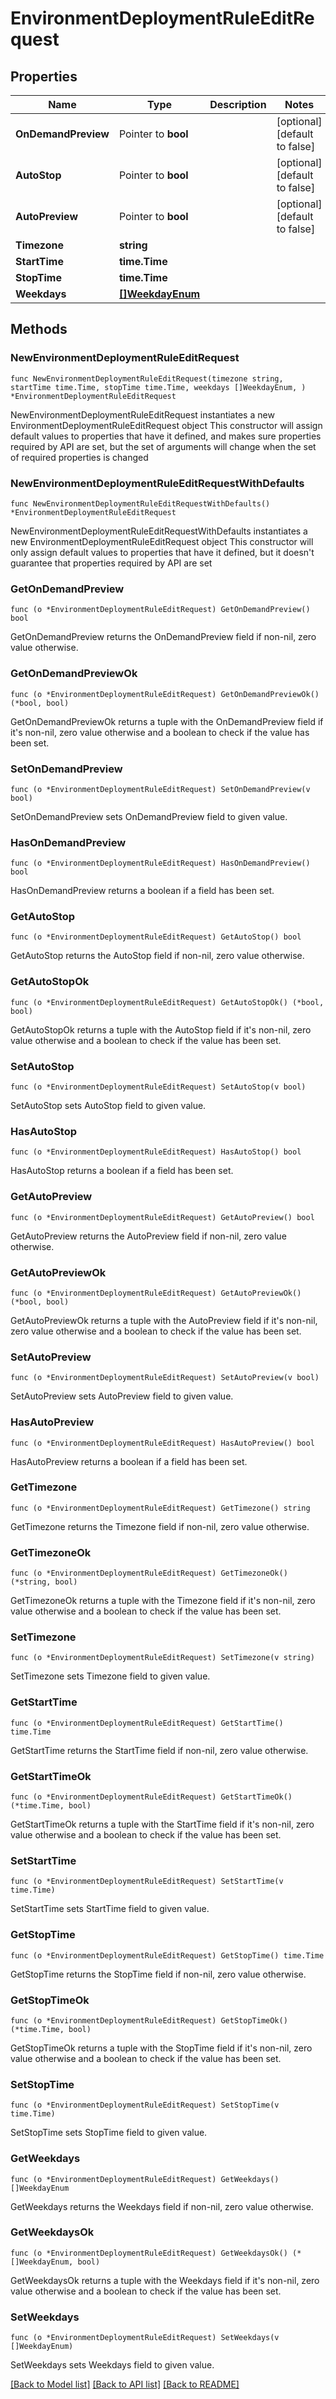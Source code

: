 # EnvironmentDeploymentRuleEditRequest

## Properties

Name | Type | Description | Notes
------------ | ------------- | ------------- | -------------
**OnDemandPreview** | Pointer to **bool** |  | [optional] [default to false]
**AutoStop** | Pointer to **bool** |  | [optional] [default to false]
**AutoPreview** | Pointer to **bool** |  | [optional] [default to false]
**Timezone** | **string** |  | 
**StartTime** | **time.Time** |  | 
**StopTime** | **time.Time** |  | 
**Weekdays** | [**[]WeekdayEnum**](WeekdayEnum.md) |  | 

## Methods

### NewEnvironmentDeploymentRuleEditRequest

`func NewEnvironmentDeploymentRuleEditRequest(timezone string, startTime time.Time, stopTime time.Time, weekdays []WeekdayEnum, ) *EnvironmentDeploymentRuleEditRequest`

NewEnvironmentDeploymentRuleEditRequest instantiates a new EnvironmentDeploymentRuleEditRequest object
This constructor will assign default values to properties that have it defined,
and makes sure properties required by API are set, but the set of arguments
will change when the set of required properties is changed

### NewEnvironmentDeploymentRuleEditRequestWithDefaults

`func NewEnvironmentDeploymentRuleEditRequestWithDefaults() *EnvironmentDeploymentRuleEditRequest`

NewEnvironmentDeploymentRuleEditRequestWithDefaults instantiates a new EnvironmentDeploymentRuleEditRequest object
This constructor will only assign default values to properties that have it defined,
but it doesn't guarantee that properties required by API are set

### GetOnDemandPreview

`func (o *EnvironmentDeploymentRuleEditRequest) GetOnDemandPreview() bool`

GetOnDemandPreview returns the OnDemandPreview field if non-nil, zero value otherwise.

### GetOnDemandPreviewOk

`func (o *EnvironmentDeploymentRuleEditRequest) GetOnDemandPreviewOk() (*bool, bool)`

GetOnDemandPreviewOk returns a tuple with the OnDemandPreview field if it's non-nil, zero value otherwise
and a boolean to check if the value has been set.

### SetOnDemandPreview

`func (o *EnvironmentDeploymentRuleEditRequest) SetOnDemandPreview(v bool)`

SetOnDemandPreview sets OnDemandPreview field to given value.

### HasOnDemandPreview

`func (o *EnvironmentDeploymentRuleEditRequest) HasOnDemandPreview() bool`

HasOnDemandPreview returns a boolean if a field has been set.

### GetAutoStop

`func (o *EnvironmentDeploymentRuleEditRequest) GetAutoStop() bool`

GetAutoStop returns the AutoStop field if non-nil, zero value otherwise.

### GetAutoStopOk

`func (o *EnvironmentDeploymentRuleEditRequest) GetAutoStopOk() (*bool, bool)`

GetAutoStopOk returns a tuple with the AutoStop field if it's non-nil, zero value otherwise
and a boolean to check if the value has been set.

### SetAutoStop

`func (o *EnvironmentDeploymentRuleEditRequest) SetAutoStop(v bool)`

SetAutoStop sets AutoStop field to given value.

### HasAutoStop

`func (o *EnvironmentDeploymentRuleEditRequest) HasAutoStop() bool`

HasAutoStop returns a boolean if a field has been set.

### GetAutoPreview

`func (o *EnvironmentDeploymentRuleEditRequest) GetAutoPreview() bool`

GetAutoPreview returns the AutoPreview field if non-nil, zero value otherwise.

### GetAutoPreviewOk

`func (o *EnvironmentDeploymentRuleEditRequest) GetAutoPreviewOk() (*bool, bool)`

GetAutoPreviewOk returns a tuple with the AutoPreview field if it's non-nil, zero value otherwise
and a boolean to check if the value has been set.

### SetAutoPreview

`func (o *EnvironmentDeploymentRuleEditRequest) SetAutoPreview(v bool)`

SetAutoPreview sets AutoPreview field to given value.

### HasAutoPreview

`func (o *EnvironmentDeploymentRuleEditRequest) HasAutoPreview() bool`

HasAutoPreview returns a boolean if a field has been set.

### GetTimezone

`func (o *EnvironmentDeploymentRuleEditRequest) GetTimezone() string`

GetTimezone returns the Timezone field if non-nil, zero value otherwise.

### GetTimezoneOk

`func (o *EnvironmentDeploymentRuleEditRequest) GetTimezoneOk() (*string, bool)`

GetTimezoneOk returns a tuple with the Timezone field if it's non-nil, zero value otherwise
and a boolean to check if the value has been set.

### SetTimezone

`func (o *EnvironmentDeploymentRuleEditRequest) SetTimezone(v string)`

SetTimezone sets Timezone field to given value.


### GetStartTime

`func (o *EnvironmentDeploymentRuleEditRequest) GetStartTime() time.Time`

GetStartTime returns the StartTime field if non-nil, zero value otherwise.

### GetStartTimeOk

`func (o *EnvironmentDeploymentRuleEditRequest) GetStartTimeOk() (*time.Time, bool)`

GetStartTimeOk returns a tuple with the StartTime field if it's non-nil, zero value otherwise
and a boolean to check if the value has been set.

### SetStartTime

`func (o *EnvironmentDeploymentRuleEditRequest) SetStartTime(v time.Time)`

SetStartTime sets StartTime field to given value.


### GetStopTime

`func (o *EnvironmentDeploymentRuleEditRequest) GetStopTime() time.Time`

GetStopTime returns the StopTime field if non-nil, zero value otherwise.

### GetStopTimeOk

`func (o *EnvironmentDeploymentRuleEditRequest) GetStopTimeOk() (*time.Time, bool)`

GetStopTimeOk returns a tuple with the StopTime field if it's non-nil, zero value otherwise
and a boolean to check if the value has been set.

### SetStopTime

`func (o *EnvironmentDeploymentRuleEditRequest) SetStopTime(v time.Time)`

SetStopTime sets StopTime field to given value.


### GetWeekdays

`func (o *EnvironmentDeploymentRuleEditRequest) GetWeekdays() []WeekdayEnum`

GetWeekdays returns the Weekdays field if non-nil, zero value otherwise.

### GetWeekdaysOk

`func (o *EnvironmentDeploymentRuleEditRequest) GetWeekdaysOk() (*[]WeekdayEnum, bool)`

GetWeekdaysOk returns a tuple with the Weekdays field if it's non-nil, zero value otherwise
and a boolean to check if the value has been set.

### SetWeekdays

`func (o *EnvironmentDeploymentRuleEditRequest) SetWeekdays(v []WeekdayEnum)`

SetWeekdays sets Weekdays field to given value.



[[Back to Model list]](../README.md#documentation-for-models) [[Back to API list]](../README.md#documentation-for-api-endpoints) [[Back to README]](../README.md)


